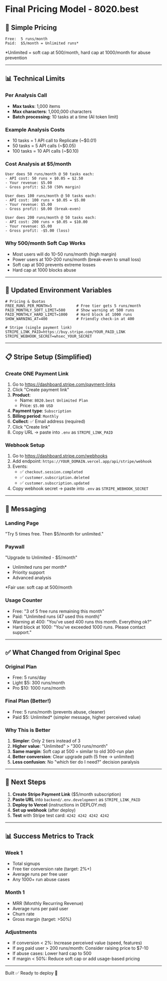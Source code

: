 # Final Pricing Model - 8020.best

## 🎯 Simple Pricing

```
Free:  5 runs/month
Paid:  $5/month = Unlimited runs*
```

*Unlimited = soft cap at 500/month, hard cap at 1000/month for abuse prevention

---

## 📊 Technical Limits

### Per Analysis Call
- **Max tasks**: 1,000 items
- **Max characters**: 1,000,000 characters
- **Batch processing**: 10 tasks at a time (AI token limit)

### Example Analysis Costs
- 10 tasks = 1 API call to Replicate (~$0.01)
- 50 tasks = 5 API calls (~$0.05)
- 100 tasks = 10 API calls (~$0.10)

### Cost Analysis at $5/month
```
User does 50 runs/month @ 50 tasks each:
- API cost: 50 runs × $0.05 = $2.50
- Your revenue: $5.00
- Gross profit: $2.50 (50% margin)

User does 100 runs/month @ 50 tasks each:
- API cost: 100 runs × $0.05 = $5.00
- Your revenue: $5.00
- Gross profit: $0.00 (break-even)

User does 200 runs/month @ 50 tasks each:
- API cost: 200 runs × $0.05 = $10.00
- Your revenue: $5.00
- Gross profit: -$5.00 (loss)
```

### Why 500/month Soft Cap Works
- Most users will do 10-50 runs/month (high margin)
- Power users at 100-200 runs/month (break-even to small loss)
- Soft cap at 500 prevents extreme losses
- Hard cap at 1000 blocks abuse

---

## 🚀 Updated Environment Variables

```env
# Pricing & Quotas
FREE_RUNS_PER_MONTH=5           # Free tier gets 5 runs/month
PAID_MONTHLY_SOFT_LIMIT=500     # Show warning at 500 runs
PAID_MONTHLY_HARD_LIMIT=1000    # Hard block at 1000 runs
SHOW_WARNING_AT=400             # Friendly check-in at 400

# Stripe (single payment link)
STRIPE_LINK_PAID=https://buy.stripe.com/YOUR_PAID_LINK
STRIPE_WEBHOOK_SECRET=whsec_YOUR_SECRET
```

---

## 📋 Stripe Setup (Simplified)

### Create ONE Payment Link

1. Go to https://dashboard.stripe.com/payment-links
2. Click "Create payment link"
3. **Product**:
   - Name: `8020.best Unlimited Plan`
   - Price: `$5.00 USD`
4. **Payment type**: `Subscription`
5. **Billing period**: `Monthly`
6. **Collect**: ✅ Email address (required)
7. Click "Create link"
8. Copy URL → paste into `.env` as `STRIPE_LINK_PAID`

### Webhook Setup

1. Go to https://dashboard.stripe.com/webhooks
2. Add endpoint: `https://YOUR_DOMAIN.vercel.app/api/stripe/webhook`
3. Events:
   - ✅ `checkout.session.completed`
   - ✅ `customer.subscription.deleted`
   - ✅ `customer.subscription.updated`
4. Copy webhook secret → paste into `.env` as `STRIPE_WEBHOOK_SECRET`

---

## 💬 Messaging

### Landing Page
"Try 5 times free. Then $5/month for unlimited."

### Paywall
"Upgrade to Unlimited - $5/month"
- Unlimited runs per month*
- Priority support
- Advanced analysis

*Fair use: soft cap at 500/month

### Usage Counter
- Free: "3 of 5 free runs remaining this month"
- Paid: "Unlimited runs (47 used this month)"
- Warning at 400: "You've used 400 runs this month. Everything ok?"
- Hard block at 1000: "You've exceeded 1000 runs. Please contact support."

---

## ✅ What Changed from Original Spec

### Original Plan
- Free: 5 runs/day
- Light $5: 300 runs/month
- Pro $10: 1000 runs/month

### Final Plan (Better!)
- Free: 5 runs/month (prevents abuse, cleaner)
- Paid $5: Unlimited* (simpler message, higher perceived value)

### Why This is Better
1. **Simpler**: Only 2 tiers instead of 3
2. **Higher value**: "Unlimited" > "300 runs/month"
3. **Same margin**: Soft cap at 500 = similar to old 300-run plan
4. **Better conversion**: Clear upgrade path (5 free → unlimited)
5. **Less confusion**: No "which tier do I need?" decision paralysis

---

## 🎯 Next Steps

1. **Create Stripe Payment Link** ($5/month subscription)
2. **Paste URL** into `backend/.env.development` as `STRIPE_LINK_PAID`
3. **Deploy to Vercel** (instructions in DEPLOY.md)
4. **Set up webhook** (after deploy)
5. **Test** with Stripe test card: `4242 4242 4242 4242`

---

## 📊 Success Metrics to Track

### Week 1
- Total signups
- Free tier conversion rate (target: 2%+)
- Average runs per free user
- Any 1000+ run abuse cases

### Month 1
- MRR (Monthly Recurring Revenue)
- Average runs per paid user
- Churn rate
- Gross margin (target: >50%)

### Adjustments
- If conversion < 2%: Increase perceived value (speed, features)
- If avg paid user > 200 runs/month: Consider raising price to $7-10
- If abuse cases: Lower hard cap to 500
- If margin < 50%: Reduce soft cap or add usage-based pricing

---

Built ✅ Ready to deploy 🚀